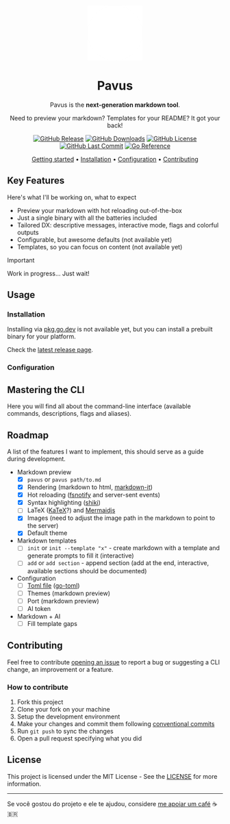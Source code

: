 <div align="center">

<img src="internal/server/static/icon.png" alt="Pavus' logo" height="128" />

# Pavus

Pavus is the **next-generation markdown tool**.

Need to preview your markdown? Templates for your README? It got your back!

[![GitHub Release](https://img.shields.io/github/v/release/kauefraga/pavus)](https://github.com/kauefraga/pavus/releases/latest)
[![GitHub Downloads](https://img.shields.io/github/downloads/kauefraga/pavus/total)](https://github.com/kauefraga/pavus/releases)
[![GitHub License](https://img.shields.io/github/license/kauefraga/pavus)](https://github.com/kauefraga/pavus/blob/main/LICENSE)
[![GitHub Last Commit](https://img.shields.io/github/last-commit/kauefraga/pavus/main)](https://github.com/kauefraga/pavus/commits/main/)
[![Go Reference](https://pkg.go.dev/badge/github.com/kauefraga/pavus.svg)](https://pkg.go.dev/github.com/kauefraga/pavus)

[Getting started](#usage) •
[Installation](#installation) •
[Configuration](#configuration) •
[Contributing](#contributing)

</div>

## Key Features

Here's what I'll be working on, what to expect

- Preview your markdown with hot reloading out-of-the-box
- Just a single binary with all the batteries included
- Tailored DX: descriptive messages, interactive mode, flags and colorful outputs
- Configurable, but awesome defaults (not available yet)
- Templates, so you can focus on content (not available yet)

> [!IMPORTANT]
> Work in progress... Just wait!

## Usage

### Installation

Installing via [pkg.go.dev](https://pkg.go.dev/github.com/kauefraga/pavus) is not available yet, but you can install a prebuilt binary for your platform.

Check the [latest release page](https://github.com/kauefraga/pavus/releases/latest).

### Configuration

## Mastering the CLI

Here you will find all about the command-line interface (available commands, descriptions, flags and aliases).

## Roadmap

A list of the features I want to implement, this should serve as a guide during development.

- Markdown preview
  - [x] `pavus` or `pavus path/to.md`
  - [x] Rendering (markdown to html, [markdown-it](https://github.com/markdown-it/markdown-it))
  - [x] Hot reloading ([fsnotify](https://github.com/fsnotify/fsnotify) and server-sent events)
  - [x] Syntax highlighting ([shiki](https://github.com/shikijs/shiki))
  - [ ] LaTeX ([KaTeX](https://katex.org/)?) and [Mermaidjs](https://mermaid.js.org/)
  - [x] Images (need to adjust the image path in the markdown to point to the server)
  - [x] Default theme
- Markdown templates
  - [ ] `init` or `init --template "x"` - create markdown with a template and generate prompts to fill it (interactive)
  - [ ] `add` or `add section` - append section (add at the end, interactive, available sections should be documented)
- Configuration
  - [ ] [Toml file](https://toml.io/en/v1.0.0) ([go-toml](https://github.com/pelletier/go-toml))
  - [ ] Themes (markdown preview)
  - [ ] Port (markdown preview)
  - [ ] AI token
- Markdown + AI
  - [ ] Fill template gaps

## Contributing

Feel free to contribute [opening an issue](https://github.com/kauefraga/pavus/issues/new) to report a bug or suggesting a CLI change, an improvement or a feature.

### How to contribute

1. Fork this project
2. Clone your fork on your machine
3. Setup the development environment
4. Make your changes and commit them following [conventional commits](https://www.conventionalcommits.org/en/v1.0.0/)
5. Run `git push` to sync the changes
6. Open a pull request specifying what you did

## License

This project is licensed under the MIT License - See the [LICENSE](https://github.com/kauefraga/pavus/blob/main/LICENSE) for more information.

---

Se você gostou do projeto e ele te ajudou, considere [me apoiar um café](https://www.pixme.bio/kauefraga) ☕ 🇧🇷
